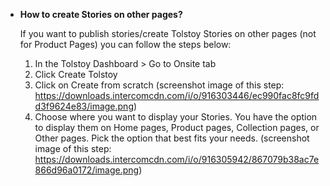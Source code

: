 - **How to create Stories on other pages?**
    
    If you want to publish stories/create Tolstoy Stories on other pages (not for Product Pages) you can follow the steps below:
    
    1. In the Tolstoy Dashboard > Go to Onsite tab
    2. Click Create Tolstoy
    3. Click on Create from scratch (screenshot image of this step: https://downloads.intercomcdn.com/i/o/916303446/ec990fac8fc9fdd3f9624e83/image.png)
    4. Choose where you want to display your Stories. You have the option to display them on Home pages, Product pages, Collection pages, or Other pages. Pick the option that best fits your needs. (screenshot image of this step: https://downloads.intercomcdn.com/i/o/916305942/867079b38ac7e866d96a0172/image.png)